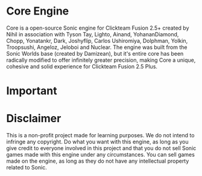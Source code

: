 # Core Engine
Core is a open-source Sonic engine for Clickteam Fusion 2.5+ created by Nihil in association with Tyson Tay, Lighto, Ainand, YohananDiamond, Chopp, Yonatankr, Dark, Joshyflip, Carlos Ushiromiya, Dolphman, Yolkin, Troopsushi, Angeloz, Jeloboi and Nuclear. The engine was built from the Sonic Worlds base (created by Damizean), but it's entire core has been radically modified to offer infinitely greater precision, making Core a unique, cohesive and solid experience for Clickteam Fusion 2.5 Plus.

# Important



# Disclaimer
This is a non-profit project made for learning purposes. We do not intend to infringe any copyright. Do what you want with this engine, as long as you give credit to everyone involved in this project and that you do not sell Sonic games made with this engine under any circumstances. You can sell games made on the engine, as long as they do not have any intellectual property related to Sonic.
